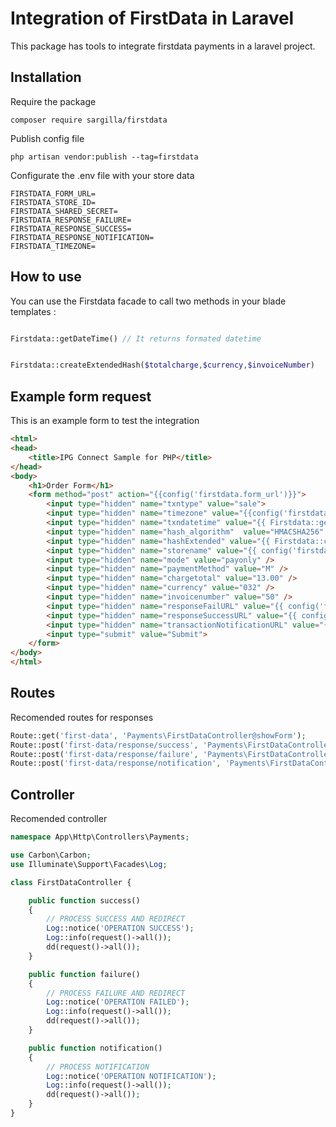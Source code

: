 # Integration of FirstData in Laravel

This package has tools to integrate firstdata payments in a laravel project.

## Installation

Require the package
``` 
composer require sargilla/firstdata
```


Publish config file
```
php artisan vendor:publish --tag=firstdata
```

Configurate the .env file with your store data
```
FIRSTDATA_FORM_URL=
FIRSTDATA_STORE_ID=
FIRSTDATA_SHARED_SECRET=
FIRSTDATA_RESPONSE_FAILURE=
FIRSTDATA_RESPONSE_SUCCESS=
FIRSTDATA_RESPONSE_NOTIFICATION=
FIRSTDATA_TIMEZONE=
```
## How to use
You can use the Firstdata facade to call two methods in your blade templates :

```php

Firstdata::getDateTime() // It returns formated datetime


Firstdata::createExtendedHash($totalcharge,$currency,$invoiceNumber) 

```

## Example form request

This is an example form to test the integration 

```html
<html>
<head>
    <title>IPG Connect Sample for PHP</title>
</head>
<body>
    <h1>Order Form</h1>
    <form method="post" action="{{config('firstdata.form_url')}}">
        <input type="hidden" name="txntype" value="sale">
        <input type="hidden" name="timezone" value="{{config('firstdata.timezone')}}" />
        <input type="hidden" name="txndatetime" value="{{ Firstdata::getDateTime() }}" />
        <input type="hidden" name="hash_algorithm"  value="HMACSHA256" />
        <input type="hidden" name="hashExtended" value="{{ Firstdata::createExtendedHash('13.00','032','50') }}" />
        <input type="hidden" name="storename" value="{{ config('firstdata.store_id') }}" />
        <input type="hidden" name="mode" value="payonly" />
        <input type="hidden" name="paymentMethod" value="M" />
        <input type="hidden" name="chargetotal" value="13.00" />
        <input type="hidden" name="currency" value="032" />
        <input type="hidden" name="invoicenumber" value="50" />
        <input type="hidden" name="responseFailURL" value="{{ config('firstdata.response_failure') }}" />
        <input type="hidden" name="responseSuccessURL" value="{{ config('firstdata.response_success') }}" />
        <input type="hidden" name="transactionNotificationURL" value="{{ config('firstdata.response_notification') }}" />
        <input type="submit" value="Submit">
    </form>
</body>
</html>
```
## Routes
Recomended routes for responses

```php
Route::get('first-data', 'Payments\FirstDataController@showForm');
Route::post('first-data/response/success', 'Payments\FirstDataController@success');
Route::post('first-data/response/failure', 'Payments\FirstDataController@failure');
Route::post('first-data/response/notification', 'Payments\FirstDataController@notification');
```

## Controller

Recomended controller 
```php
namespace App\Http\Controllers\Payments;

use Carbon\Carbon;
use Illuminate\Support\Facades\Log;

class FirstDataController {

    public function success()
    {
        // PROCESS SUCCESS AND REDIRECT
        Log::notice('OPERATION SUCCESS');
        Log::info(request()->all());
        dd(request()->all());
    }

    public function failure()
    {
        // PROCESS FAILURE AND REDIRECT
        Log::notice('OPERATION FAILED');
        Log::info(request()->all());
        dd(request()->all());
    }

    public function notification()
    {
        // PROCESS NOTIFICATION
        Log::notice('OPERATION NOTIFICATION');
        Log::info(request()->all());
        dd(request()->all());
    }
}
```
